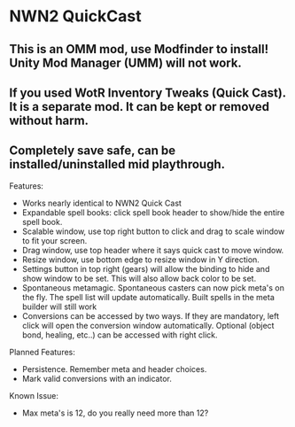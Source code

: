 # NWN2 QuickCast

## This is an OMM mod, use Modfinder to install!  Unity Mod Manager (UMM) will not work.
## If you used WotR Inventory Tweaks (Quick Cast). It is a separate mod. It can be kept or removed without harm.
## Completely save safe, can be installed/uninstalled mid playthrough.

Features:
*  Works nearly identical to NWN2 Quick Cast
*  Expandable spell books: click spell book header to show/hide the entire spell book.
*  Scalable window, use top right button to click and drag to scale window to fit your screen.
*  Drag window, use top header where it says quick cast to move window.
*  Resize window, use bottom edge to resize window in Y direction.
*  Settings button in top right (gears) will allow the binding to hide and show window to be set. This will also allow back color to be set.
*  Spontaneous metamagic. Spontaneous casters can now pick meta's on the fly.  The spell list will update automatically. Built spells in the meta builder will still work
*  Conversions can be accessed by two ways.  If they are mandatory, left click will open the conversion window automatically. Optional (object bond, healing, etc..) can be accessed with right click.

Planned Features:
*  Persistence.  Remember meta and header choices.
*  Mark valid conversions with an indicator.

Known Issue:
* Max meta's is 12, do you really need more than 12?
